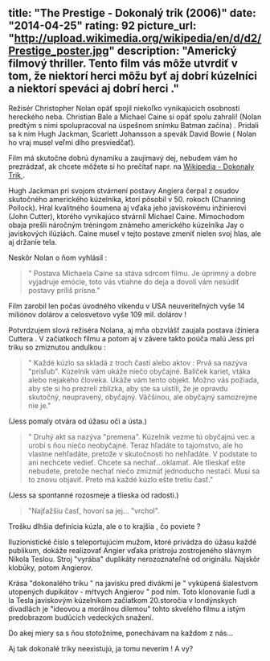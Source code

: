 title: "The Prestige - Dokonalý trik (2006)"
date: "2014-04-25"
rating: 92
picture_url: "http://upload.wikimedia.org/wikipedia/en/d/d2/Prestige_poster.jpg"
description: "Americký filmový thriller. Tento film vás môže utvrdiť v tom, že niektorí herci môžu byť aj dobrí kúzelníci a niektorí speváci aj dobrí herci ."
---

Režisér Christopher Nolan opäť spojil niekoľko vynikajúcich osobností hereckého neba. Christian Bale a Michael Caine si opäť spolu zahrali! 
(Nolan predtým s nimi spolupracoval na úspešnom snímku Batman začína) . Pridali sa k nim Hugh Jackman, Scarlett Johansson a spevák David Bowie ( Nolan ho vraj musel veľmi dlho presviedčať). 

Film má skutočne dobrú dynamiku a zaujímavý dej, nebudem vám ho prezrádzať, ak chcete môžete si ho prečítať 
napr. na [Wikipedia - Dokonaly Trik ](http://cs.wikipedia.org/wiki/Dokonalý_trik).

Hugh Jackman pri svojom stvárnení postavy Angiera čerpal z osudov skutočného amerického kúzelníka, ktorí pôsobil v 50. rokoch (Channing Pollock). Hral kvalitného šoumena aj vďaka jeho javiskovému inžinierovi (John Cutter), ktorého vynikajúco stvárnil Michael Caine. Mimochodom obaja prešli náročným tréningom známeho amerického kúzelníka Jay o javiskových ilúziách. 
Caine musel v tejto postave zmeniť nielen svoj hlas, ale aj držanie tela.

Neskôr Nolan o ňom vyhlásil :

>" Postava Michaela Caine sa stáva sdrcom filmu. Je úprimný a dobre vyjadruje emócie, toto vás vtiahne do deja a dovolí vám nesúdiť postavy príliš prísne."

Film zarobil len počas úvodného víkendu v USA neuveriteľných vyše 14 miliónov dolárov a celosvetovo vyše 109 mil. dolárov !

Potvrdzujem slová režiséra Nolana, aj mňa obzvlášť zaujala postava ižiniera Cuttera . V začiatkoch filmu  a potom aj v závere takto poúča malú Jess pri triku so zmiznutou andulkou :

>" Každé kúzlo sa skladá z troch častí alebo aktov :
Prvá sa nazýva "prísľub". Kúzelník vám ukáže niečo obyčajné. Balíček kariet, vtáka alebo nejakého človeka. Ukáže vám tento objekt. Možno vás požiada, aby ste si ho prezreli zblízka, aby ste sa uistili, že je opravdu skutočný, neupravený, obyčajný. Väčšinou, ale obyčajný samozrejme nie je."

(Jess pomaly otvára od úžasu oči a ústa.)

>" Druhý akt sa nazýva "premena". Kúzelník vezme tú obyčajnú vec a urobí s ňou niečo neobyčajné. Teraz hľadáte to tajomstvo, ale ho vlastne nehľadáte, pretože v skutočnosti ho nehľadáte. V podstate to ani nechcete vedieť. 
Chcete sa nechať...oklamať. Ale tlieskať ešte nebudete, pretože nechať niečo zmiznúť jednoducho nestačí. Musí sa to znovu objaviť. 
Preto má každé kúzlo ešte tretiu časť."

(Jess sa spontanné rozosmeje a tlieska od radosti.) 

>"Najťažšiu časť, hovorí sa jej... "vrchol". 

Trošku dlhšia definícia kúzla, ale o to krajšia , čo poviete ? 

Iluzionistické číslo s teleportujúcim mužom, ktoré privádza do úžasu každé publikum, dokáže realizovať Angier vďaka prístroju zostrojeného slávnym Nikola Teslou. Stroj "vyrába" duplikáty nerozoznateľné od originálu. Najskôr klobúky, potom Angierov. 

Krása "dokonalého triku " na javisku pred divákmi je " vykúpená šialestvom utopených dupikátov - mŕtvych Angierov " pod ním. Toto klonovanie ľudí a la Tesla javiskovým kúzelníkom začiatkom 20.storočia v londýnskych divadlách je "ídeovou a morálnou dilemou" tohto skvelého filmu a istým predobrazom budúcich vedeckých snažení. 

Do akej miery sa s ňou stotožníme, ponechávam na každom z nás...

Aj tak dokonalé triky neexistujú, ja tomu neverím ! 
A vy?

